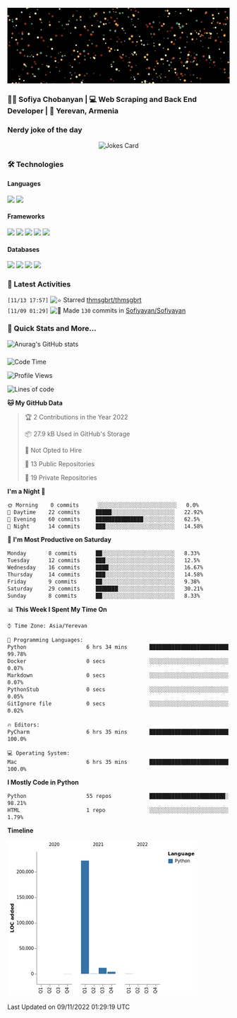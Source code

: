 <p align="center">
  <img src="images/github.gif" alt="Hello, I am Sofiya" />
</p>

<h3> 👩‍💻 Sofiya Chobanyan | 💻 Web Scraping and Back End Developer | 📍 Yerevan, Armenia </h3>


### Nerdy joke of the day

<p align="center">
<img src="https://readme-jokes.vercel.app/api?theme=tokyonight" alt="Jokes Card" />
</p>

### 🛠️ Technologies

#### Languages

<code><img height="30" src="https://img.shields.io/badge/python-3670A0?style=for-the-badge&logo=python&logoColor=ffdd54"></code>
<code><img height="30" src="https://img.shields.io/badge/c++-%2300599C.svg?style=for-the-badge&logo=c%2B%2B&logoColor=white"></code>

#### Frameworks

<code><img height="30" src="https://img.shields.io/badge/django-%23092E20.svg?style=for-the-badge&logo=django&logoColor=white"></code>
<code><img height="30" src="https://img.shields.io/badge/DJANGO-REST-ff1709?style=for-the-badge&logo=django&logoColor=white&color=ff1709&labelColor=gray"></code>
<code><img height="30" src="https://img.shields.io/badge/flask-%23000.svg?style=for-the-badge&logo=flask&logoColor=white"></code>
<code><img height="30" src="https://img.shields.io/badge/-Selenium-brightgreen"></code>
<code><img height="30" src="https://img.shields.io/badge/-Scrapy-green"></code>

#### Databases

<code><img height="30" src="https://img.shields.io/badge/postgres-%23316192.svg?style=for-the-badge&logo=postgresql&logoColor=white"></code>
<code><img height="30" src="https://img.shields.io/badge/sqlite-%2307405e.svg?style=for-the-badge&logo=sqlite&logoColor=white"></code>
<code><img height="30" src="https://img.shields.io/badge/MongoDB-%234ea94b.svg?style=for-the-badge&logo=mongodb&logoColor=white"></code>
<code><img height="30" src="https://img.shields.io/badge/redis-%23DD0031.svg?style=for-the-badge&logo=redis&logoColor=white"></code>


### 💫 Latest Activities

<!--START_SECTION:activity-->
`[11/13 17:57]` <img alt="⭐" src="https://github.com/cheesits456/github-activity-readme/raw/master/icons/star.png" align="top" height="18"> Starred [thmsgbrt/thmsgbrt](https://github.com/thmsgbrt/thmsgbrt)  
`[11/09 01:29]` <img alt="📝" src="https://github.com/cheesits456/github-activity-readme/raw/master/icons/commit.png" align="top" height="18"> Made `130` commits in [Sofiyayan/Sofiyayan](https://github.com/Sofiyayan/Sofiyayan)  

</details>
<!--END_SECTION:activity-->


### 🚀 Quick Stats and More...

![Anurag's GitHub stats](https://github-readme-stats.vercel.app/api?username=Sofiyayan&show_icons=true&theme=tokyonight)


### 
<!--START_SECTION:waka-->
![Code Time](http://img.shields.io/badge/Code%20Time-375%20hrs%2058%20mins-blue)

![Profile Views](http://img.shields.io/badge/Profile%20Views-1-blue)

![Lines of code](https://img.shields.io/badge/From%20Hello%20World%20I%27ve%20Written-238%20Thousand%20lines%20of%20code-blue)

**🐱 My GitHub Data** 

> 🏆 2 Contributions in the Year 2022
 > 
> 📦 27.9 kB Used in GitHub's Storage 
 > 
> 🚫 Not Opted to Hire
 > 
> 📜 13 Public Repositories 
 > 
> 🔑 19 Private Repositories  
 > 
**I'm a Night 🦉** 

```text
🌞 Morning    0 commits      ░░░░░░░░░░░░░░░░░░░░░░░░░   0.0% 
🌆 Daytime    22 commits     █████░░░░░░░░░░░░░░░░░░░░   22.92% 
🌃 Evening    60 commits     ███████████████░░░░░░░░░░   62.5% 
🌙 Night      14 commits     ███░░░░░░░░░░░░░░░░░░░░░░   14.58%

```
📅 **I'm Most Productive on Saturday** 

```text
Monday       8 commits      ██░░░░░░░░░░░░░░░░░░░░░░░   8.33% 
Tuesday      12 commits     ███░░░░░░░░░░░░░░░░░░░░░░   12.5% 
Wednesday    16 commits     ████░░░░░░░░░░░░░░░░░░░░░   16.67% 
Thursday     14 commits     ███░░░░░░░░░░░░░░░░░░░░░░   14.58% 
Friday       9 commits      ██░░░░░░░░░░░░░░░░░░░░░░░   9.38% 
Saturday     29 commits     ███████░░░░░░░░░░░░░░░░░░   30.21% 
Sunday       8 commits      ██░░░░░░░░░░░░░░░░░░░░░░░   8.33%

```


📊 **This Week I Spent My Time On** 

```text
⌚︎ Time Zone: Asia/Yerevan

💬 Programming Languages: 
Python                   6 hrs 34 mins       █████████████████████████   99.78% 
Docker                   0 secs              ░░░░░░░░░░░░░░░░░░░░░░░░░   0.07% 
Markdown                 0 secs              ░░░░░░░░░░░░░░░░░░░░░░░░░   0.07% 
PythonStub               0 secs              ░░░░░░░░░░░░░░░░░░░░░░░░░   0.05% 
GitIgnore file           0 secs              ░░░░░░░░░░░░░░░░░░░░░░░░░   0.02%

🔥 Editors: 
PyCharm                  6 hrs 35 mins       █████████████████████████   100.0%

💻 Operating System: 
Mac                      6 hrs 35 mins       █████████████████████████   100.0%

```

**I Mostly Code in Python** 

```text
Python                   55 repos            ████████████████████████░   98.21% 
HTML                     1 repo              ░░░░░░░░░░░░░░░░░░░░░░░░░   1.79%

```


**Timeline**

![Chart not found](https://raw.githubusercontent.com/Sofiyayan/Sofiyayan/master/charts/bar_graph.png) 


 Last Updated on 09/11/2022 01:29:19 UTC
<!--END_SECTION:waka-->


<!--
**Sofiyayan/Sofiyayan** is a ✨ _special_ ✨ repository because its `README.md` (this file) appears on your GitHub profile.

Here are some ideas to get you started:

- 🔭 I’m currently working on ...
- 🌱 I’m currently learning ...
- 👯 I’m looking to collaborate on ...
- 🤔 I’m looking for help with ...
- 💬 Ask me about ...
- 📫 How to reach me: ...
- 😄 Pronouns: ...
- ⚡ Fun fact: ...
-->
